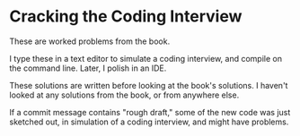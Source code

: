 # Cracking the Coding Interview

These are worked problems from the book.

I type these in a text editor to simulate a coding interview, and compile on the command line.
Later, I polish in an IDE.

These solutions are written before looking at the book's solutions.
I haven't looked at any solutions from the book, or from anywhere else.

If a commit message contains "rough draft," some of the new code was just sketched
out, in simulation of a coding interview, and might have problems.
